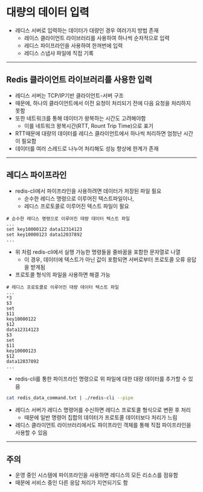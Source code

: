 # 대량의 데이터 입력

- 레디스 서버로 입력하는 데이터가 대량인 경우 여러가지 방법 존재
  - 레이스 클라이언트 라이브러리를 사용하여 하나씩 순차적으로 입력
  - 레디스 파이프라인을 사용하여 한꺼번에 입력
  - 레디스 스냅샤 파일에 직접 기록

***

## Redis 클라이언트 라이브러리를 사용한 입력

- 레디스 서버는 TCP/IP기반 클라이언트-서버 구조
- 때문에, 하나의 클라이언트에서 이전 요청이 처리되기 전에 다음 요청을 처리하지 못함
- 또한 네트워크를 통해 데이터가 왕복하는 시간도 고려해야함
  - 이를 네트워크 왕복시간(RTT, Rount Trip Time)으로 표기
- RTT때문에 대량의 데이터를 레디스 클라이언트에서 하나씩 처리하면 엄청난 시간이 필요함
- 데이터를 여러 스레드로 나누어 처리해도 성능 향상에 한계가 존재

***

## 레디스 파이프라인

- redis-cli에서 파이프라인을 사용하려면 데이터가 저장된 파일 필요
  - 순수한 레디스 명령으로 이루어진 텍스트파일이나,
  - 레디스 프로토콜로 이루어진 텍스트 파일이 필요

```redis
# 순수한 레디스 명령으로 이루어진 대량 데이터 텍스트 파일
...
set key10000122 data12314123
set key10000123 data12037892
...
```

- 위 처럼 redis-cli에서 실행 가능한 명령들을 줄바꿈을 포함한 문자열로 나열
  - 이 경우, 데이터에 텍스트가 아닌 값이 포함되면 서버로부터 프로토콜 오류 응답을 받게됨
- 프로토콜 형식의 파일을 사용하면 해결 가능

```redis
# 레디스 프로토콜로 이루어진 대량 데이터 텍스트 파일
...
*3
$3
set
$11
key10000122
$12
data12314123
$3
set
$11
key10000123
$12
data12037892
...
```

- redis-cli를 통한 파이프라인 명령으로 위 파일에 대한 대량 데이터를 추가할 수 있음

```bash
cat redis_data_command.txt | ./redis-cli --pipe
```

- 레디스 서버가 레디스 명령어를 수신하면 레디스 프로토콜 형식으로 변환 후 처리
  - 때문에 일반 명령어 집합의 데이터가 프로토콜 데이터보다 처리가 느림
- 레디스 클라이언트 라이브러리에서도 파이프라인 객체를 통해 직접 파이프라인을 사용할 수 있음

***

## 주의

- 운영 중인 시스템에 파이프라인을 사용하면 레디스의 모든 리소스를 점유함
- 때문에 서비스 중인 다른 응답 처리가 지연되기도 함